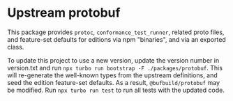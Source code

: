 # Upstream protobuf

This package provides `protoc`, `conformance_test_runner`, related proto files,
and feature-set defaults for editions via npm "binaries", and via an exported
class.

To update this project to use a new version, update the version number in
version.txt and run `npx turbo run bootstrap -F ./packages/protobuf`. This will
re-generate the well-known types from the upstream definitions, and seed the
edition feature-set defaults. As a result, `@bufbuild/protobuf` may be modified.
Run `npx turbo run test` to run all tests with the updated code.
